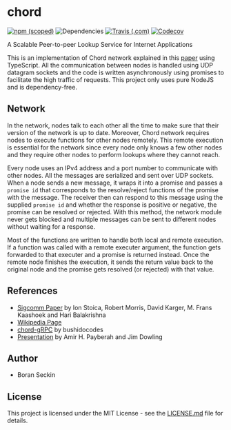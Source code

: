 # chord
[![npm (scoped)](https://img.shields.io/npm/v/@boranseckin/chord?style=for-the-badge)](https://www.npmjs.com/package/@boranseckin/chord)
![Dependencies](https://img.shields.io/badge/Dependencies-0-brightgreen?style=for-the-badge)
[![Travis (.com)](https://img.shields.io/travis/com/boranseckin/chord?style=for-the-badge)](https://travis-ci.com/github/boranseckin/chord)
[![Codecov](https://img.shields.io/codecov/c/github/boranseckin/chord?style=for-the-badge&token=wq26EbilpW)](https://codecov.io/gh/boranseckin/chord)

A Scalable Peer-to-peer Lookup Service for Internet Applications

This is an implementation of Chord network explained in this [paper](https://pdos.csail.mit.edu/papers/chord:sigcomm01/chord_sigcomm.pdf) using TypeScript. All the communication between nodes is handled using UDP datagram sockets and the code is written asynchronously using promises to facilitate the high traffic of requests. This project only uses pure NodeJS and is dependency-free.

## Network
In the network, nodes talk to each other all the time to make sure that their version of the network is up to date. Moreover, Chord network requires nodes to execute functions for other nodes remotely. This remote execution is essential for the network since every node only knows a few other nodes and they require other nodes to perform lookups where they cannot reach.

Every node uses an IPv4 address and a port number to communicate with other nodes. All the messages are serialized and sent over UDP sockets. When a node sends a new message, it wraps it into a promise and passes a `promise id` that corresponds to the resolve/reject functions of the promise with the message. The receiver then can respond to this message using the supplied `promise id` and whether the response is positive or negative, the promise can be resolved or rejected. With this method, the network module never gets blocked and multiple messages can be sent to different nodes without waiting for a response.

Most of the functions are written to handle both local and remote execution. If a function was called with a remote executer argument, the function gets forwarded to that executer and a promise is returned instead. Once the remote node finishes the execution, it sends the return value back to the original node and the promise gets resolved (or rejected) with that value.

## References
- [Sigcomm Paper](https://pdos.csail.mit.edu/papers/chord:sigcomm01/chord_sigcomm.pdf) by Ion Stoica, Robert Morris, David Karger, M. Frans Kaashoek and Hari Balakrishna
- [Wikipedia Page](https://en.wikipedia.org/wiki/Chord_(peer-to-peer))
- [chord-gRPC](https://github.com/bushidocodes/chord-grpc) by bushidocodes
- [Presentation](https://www.kth.se/social/upload/51647996f276545db53654c0/3-chord.pdf) by Amir H. Payberah and Jim Dowling

## Author
- Boran Seckin

## License
This project is licensed under the MIT License - see the [LICENSE.md](LICENSE.md) file for details.